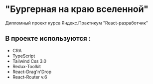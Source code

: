 # "Бургерная на краю вселенной"

Дипломный проект курса Яндекс.Практикум "React-разработчик" 

## В проекте используются :

- CRA
- TypeScript
- Tailwind Css 3.0
- Redux-Toolkit
- React-Drag'n'Drop
- React-Router v.6
